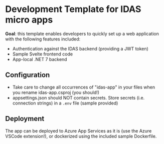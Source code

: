 # Development Template for IDAS micro apps

**Goal**: this template enables developers to quickly set up a web application with the following
features included:

* Authentication against the IDAS backend (providing a JWT token)
* Sample Svelte frontend code
* App-local .NET 7 backend

## Configuration

* Take care to change all occurrences of "idas-app" in your files when you rename idas-app.csproj (you should!)
* appsettings.json should NOT contain secrets. Store secrets (i.e. connection strings) in a `.env` file (sample provided)

## Deployment

The app can be deployed to Azure App Services as it is (use the Azure VSCode extension!), or dockerized using the included sample Dockerfile.
